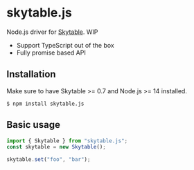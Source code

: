 # skytable.js

Node.js driver for [Skytable](https://github.com/skytable/skytable). WIP

- Support TypeScript out of the box
- Fully promise based API

## Installation

Make sure to have Skytable >= 0.7 and Node.js >= 14 installed.

```
$ npm install skytable.js
```

## Basic usage

```js
import { Skytable } from "skytable.js";
const skytable = new Skytable();

skytable.set("foo", "bar");
```
